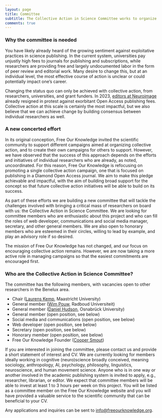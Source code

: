 ```yaml
---
layout: page
title: Committee
subtitle: The Collective Action in Science Committee works to organize collective action campaigns and to bring researchers together to improve our scientific institutions.
comments: true
---
```


### Why the committee is needed
You have likely already heard of the growing sentiment against exploitative practices in science publishing. In the current system, universities pay unjustly high fees to journals for publishing and subscriptions, while researchers are providing free and largely undocumented labor in the form of peer review and editorial work. Many desire to change this, but at an individual level, the most effective course of action is unclear or could potentially impact one’s career.

Changing the status quo can only be achieved with collective action, from researchers, universities, and grant funders. In 2023, [editors at Neuroimage](https://www.nature.com/articles/d41586-023-01391-5) already resigned in protest against exorbitant Open Access publishing fees. Collective action at this scale is certainly the most impactful, but we also believe that we can achieve change by building consensus between individual researchers as well. 

### A new concerted effort
In its original conception, Free Our Knowledge invited the scientific community to support different campaigns aimed at organizing collective action, and to create their own campaigns for others to support. However, we have observed that the success of this approach depends on the efforts and initiatives of individual researchers who are already, as noted, uncoordinated. For this reason, Free Our Knowledge is refocusing on promoting a single collective action campaign, one that is focused on publishing in a Diamond Open Access journal. We aim to make this pledge achievable and impactful, with the aim of building broad support for the concept so that future collective action initiatives will be able to build on its success.

As part of these efforts we are building a new committee that will tackle the challenges involved with bringing a critical mass of researchers on board with us: the Collective Action in Science Committee. We are looking for committee members who are enthusiastic about this project and who can fill the roles of web developer, communications and social media manager, secretary, and other general members. We are also open to honorary members who are esteemed in their circles, willing to lead by example, and play an advisory role if so desired.

The mission of Free Our Knowledge has not changed, and our focus on encouraging collective action remains. However, we are now taking a more active role in managing campaigns so that the easiest commitments are encouraged first.

### Who are the Collective Action in Science Committee?
The committee has the following members, with vacancies open to other researchers in the Benelux area.

* Chair ([Laurens Kemp](https://www.nsmd.eu/organisation/people/kemp-laurens), Maastricht University)
* General member ([Wim Pouw](https://wimpouw.com/), Radboud Universiteit)
* General member ([Daniel Hudson](https://www.cs.uni-osnabrueck.de/en/institute/faculty_members.html?module=TemplatePersondetails&target=15067&source=15067&config_id=7ce3f80177be29d7f83252ec765f8766&range_id=0c3ad80568c7b478c148af31ae56baa9&username=dhudson&group_id=231bcc68707016173b49713e1c1c85f4&global_id=b1237e30f9c6932c1e06e933624827d2), Osnabrück University)
* General member (open position, see below)
* Social media and communications (open position, see below)
* Web developer (open position, see below)
* Secretary (open position, see below)
* Honorary member (open position, see below)
* Free Our Knowledge Founder ([Cooper Smout](https://coopersmout.com/))

If you are interested in joining the committee, please contact us and provide a short statement of interest and CV. We are currently looking for members ideally working in cognitive (neuro)science broadly conceived, meaning sociology, anthropology, AI, psychology, philosophy, linguistics, neuroscience, and human movement science. Anyone who is in one way or another involved in the academic publishing system is invited to apply, e.g., researcher, librarian, or editor. We expect that committee members will be able to invest at least 1 to 3 hours per week on this project. You will be listed as a committee member on the Free Our Knowledge website and you will have provided a valuable service to the scientific community that can be beneficial to your CV.

Any applications and inquiries can be sent to info@freeourknowledge.org.
